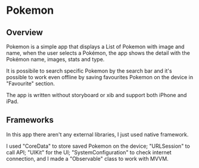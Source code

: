 # Pokemon
## Overview

Pokemon is a simple app that displays a List of Pokemon with image and name, when the
user selects a Pokémon, the app shows the detail with the Pokémon name, images,
stats and type.

It is possibile to search specific Pokemon by the search bar and it's possible to work even offline by saving favourites Pokemon on the device in "Favourite" section.

The app is written without storyboard or xib and support both iPhone and iPad.

## Frameworks
In this app there aren't any external libraries, I just used native framework.

I used "CoreData" to store saved Pokemon on the device; "URLSession" to call API; "UIKit" for the UI; "SystemConfiguration" to check internet connection, and I made a "Observable" class to work with MVVM.
